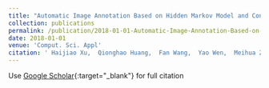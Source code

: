 ```yaml
---
title: "Automatic Image Annotation Based on Hidden Markov Model and Convolutional Neural Network"
collection: publications
permalink: /publication/2018-01-01-Automatic-Image-Annotation-Based-on-Hidden-Markov-Model-and-Convolutional-Neural-Network
date: 2018-01-01
venue: 'Comput. Sci. Appl'
citation: ' Haijiao Xu,  Qionghao Huang,  Fan Wang,  Yao Wen,  Meihua Zhao, &quot;Automatic Image Annotation Based on Hidden Markov Model and Convolutional Neural Network.&quot; Comput. Sci. Appl, 2018.'
---
```

Use [Google Scholar](https://scholar.google.com/scholar?q=Automatic+Image+Annotation+Based+on+Hidden+Markov+Model+and+Convolutional+Neural+Network){:target="_blank"} for full citation